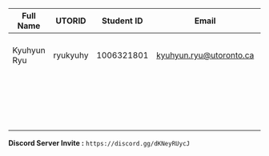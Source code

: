 | Full Name   | UTORID   | Student ID | Email                   | Best Way to Contact | Discord Username       |
| ----------- | -------- | ---------- | ----------------------- | ------------------- | ---------------------- |
|             |          |            |                         |                     | `abhinav#3088`         |
| Kyuhyun Ryu | ryukyuhy | 1006321801 | kyuhyun.ryu@utoronto.ca | Discord/Email       | `korea eric#2022`      |
|             |          |            |                         |                     | `Nando#9021`           |
|             |          |            |                         |                     | `Domi#1725`            |
|             |          |            |                         |                     | `ant#0095`             |
|             |          |            |                         |                     | `Allan Henriques#9038` |
|             |          |            |                         |                     | `Singularity_1#1949`   |

**Discord Server Invite :** `https://discord.gg/dKNeyRUycJ`